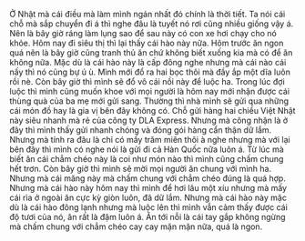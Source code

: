 Ở Nhật mà cái điều mà làm mình ngán nhất đó chính là thời tiết. Ta nói cái chỗ mà sắp chuyển đi á thì nghe đâu là tuyết nó rơi cũng nhiều giống vậy á. Nên là bây giờ ráng làm lụng sao để sau này có con xe hơi chạy cho nó khỏe. Hôm nay đi siêu thị thì lại thấy cái hào này nữa. Hôm trước ăn ngon quá nên là bây giờ cũng tranh thủ ăn chứ không biết xuống kia mà có để ăn không nữa. Mặc dù là cái hào này là cấp đông nghe nhưng mà cái nào cái nấy thì nó cũng bự ú ù. Mình mới đổ ra hai bọc thôi mà đầy ắp một dĩa luôn rồi nè. Còn bây giờ thì mình sẽ đổ vô cái nồi này để luộc ha. Trong lúc đợi luộc thì mình cũng muốn khoe với mọi người là hôm nay mới nhận được cái thùng quà của ba mẹ mới gửi sang. Thường thì nhà mình sẽ gửi qua những cái món đồ hay là gia vị bên đây không có. Chỗ gửi hàng hai chiều Việt Nhật này siêu nhanh mà rẻ của công ty DLA Express. Nhưng mà công nhận là ở đây thì mình thấy gửi nhanh chóng và đóng gói hàng cẩn thận dữ lắm. Nhưng mà tính ra đâu là chỉ có mấy trăm miên thôi à nghe nhưng mà với lại bên đây thì mình có nghe nói là gửi đi cả Hàn Quốc nữa luôn á. Từ lúc mà biết ăn cái chẳm chéo này là coi như món nào thì mình cũng chấm chung hết trơn. Còn bây giờ thì mình sẽ mời mọi người ăn chung với mình ha. Nhưng mà cái măng này mà chấm chung với chẳm chéo đúng là quá hợp. Nhưng mà cái hào này hôm nay thì mình để hơi lâu một xíu nhưng mà mấy cái rìa ở ngoài ăn cực kỳ giòn luôn, đã dữ lắm. Nhưng mà cái hào này mặc dù là cái hào đông lạnh nhưng mà luộc lên thì mình vẫn cảm thấy được cái độ tươi của nó, ăn rất là đậm luôn á. Ăn tới nỗi là cái tay gắp không ngừng mà chấm chung với chẳm chéo cay cay mặn mặn nữa, quá là ngon.